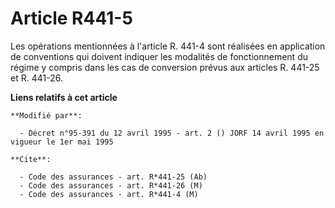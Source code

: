 # Article R441-5

Les opérations mentionnées à l'article R. 441-4 sont réalisées en application de conventions qui doivent indiquer les
modalités de fonctionnement du régime y compris dans les cas de conversion prévus aux articles R. 441-25 et R. 441-26.

**Liens relatifs à cet article**

	**Modifié par**:

	  - Décret n°95-391 du 12 avril 1995 - art. 2 () JORF 14 avril 1995 en vigueur le 1er mai 1995

	**Cite**:

	  - Code des assurances - art. R*441-25 (Ab)
	  - Code des assurances - art. R*441-26 (M)
	  - Code des assurances - art. R*441-4 (M)
